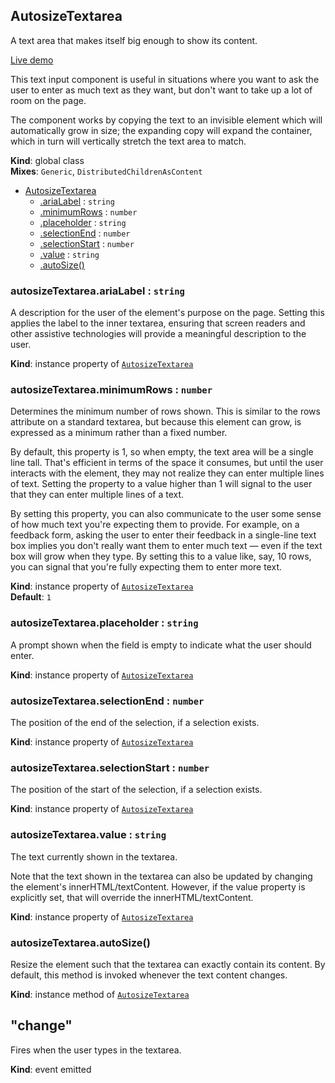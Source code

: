 <a name="AutosizeTextarea"></a>
## AutosizeTextarea
A text area that makes itself big enough to show its content.

[Live demo](http://basicwebcomponents.org/basic-web-components/packages/basic-autosize-textarea/)

This text input component is useful in situations where you want to ask the
user to enter as much text as they want, but don't want to take up a lot of
room on the page.

The component works by copying the text to an invisible element which will
automatically grow in size; the expanding copy will expand the container,
which in turn will vertically stretch the text area to match.

**Kind**: global class  
**Mixes**: <code>Generic</code>, <code>DistributedChildrenAsContent</code>  

* [AutosizeTextarea](#AutosizeTextarea)
    * [.ariaLabel](#AutosizeTextarea+ariaLabel) : <code>string</code>
    * [.minimumRows](#AutosizeTextarea+minimumRows) : <code>number</code>
    * [.placeholder](#AutosizeTextarea+placeholder) : <code>string</code>
    * [.selectionEnd](#AutosizeTextarea+selectionEnd) : <code>number</code>
    * [.selectionStart](#AutosizeTextarea+selectionStart) : <code>number</code>
    * [.value](#AutosizeTextarea+value) : <code>string</code>
    * [.autoSize()](#AutosizeTextarea+autoSize)

<a name="AutosizeTextarea+ariaLabel"></a>
### autosizeTextarea.ariaLabel : <code>string</code>
A description for the user of the element's purpose on the page. Setting
this applies the label to the inner textarea, ensuring that screen readers
and other assistive technologies will provide a meaningful description to
the user.

**Kind**: instance property of <code>[AutosizeTextarea](#AutosizeTextarea)</code>  
<a name="AutosizeTextarea+minimumRows"></a>
### autosizeTextarea.minimumRows : <code>number</code>
Determines the minimum number of rows shown. This is similar to the rows
attribute on a standard textarea, but because this element can grow, is
expressed as a minimum rather than a fixed number.

By default, this property is 1, so when empty, the text area will be a
single line tall. That's efficient in terms of the space it consumes, but
until the user interacts with the element, they may not realize they can
enter multiple lines of text. Setting the property to a value higher than 1
will signal to the user that they can enter multiple lines of a text.

By setting this property, you can also communicate to the user some sense
of how much text you're expecting them to provide. For example, on a
feedback form, asking the user to enter their feedback in a single-line
text box implies you don't really want them to enter much text — even if
the text box will grow when they type. By setting this to a value like,
say, 10 rows, you can signal that you're fully expecting them to enter more
text.

**Kind**: instance property of <code>[AutosizeTextarea](#AutosizeTextarea)</code>  
**Default**: <code>1</code>  
<a name="AutosizeTextarea+placeholder"></a>
### autosizeTextarea.placeholder : <code>string</code>
A prompt shown when the field is empty to indicate what the user should
enter.

**Kind**: instance property of <code>[AutosizeTextarea](#AutosizeTextarea)</code>  
<a name="AutosizeTextarea+selectionEnd"></a>
### autosizeTextarea.selectionEnd : <code>number</code>
The position of the end of the selection, if a selection exists.

**Kind**: instance property of <code>[AutosizeTextarea](#AutosizeTextarea)</code>  
<a name="AutosizeTextarea+selectionStart"></a>
### autosizeTextarea.selectionStart : <code>number</code>
The position of the start of the selection, if a selection exists.

**Kind**: instance property of <code>[AutosizeTextarea](#AutosizeTextarea)</code>  
<a name="AutosizeTextarea+value"></a>
### autosizeTextarea.value : <code>string</code>
The text currently shown in the textarea.

Note that the text shown in the textarea can also be updated by changing
the element's innerHTML/textContent. However, if the value property is
explicitly set, that will override the innerHTML/textContent.

**Kind**: instance property of <code>[AutosizeTextarea](#AutosizeTextarea)</code>  
<a name="AutosizeTextarea+autoSize"></a>
### autosizeTextarea.autoSize()
Resize the element such that the textarea can exactly contain its content.
By default, this method is invoked whenever the text content changes.

**Kind**: instance method of <code>[AutosizeTextarea](#AutosizeTextarea)</code>  
<a name="event_change"></a>
## "change"
Fires when the user types in the textarea.

**Kind**: event emitted  
